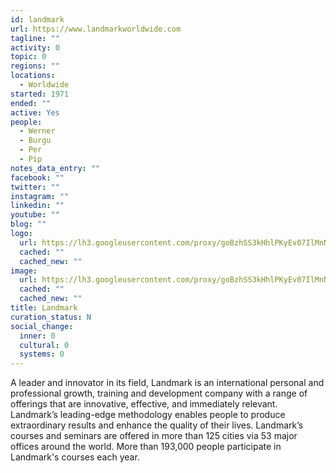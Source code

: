 ```yaml
---
id: landmark
url: https://www.landmarkworldwide.com
tagline: ""
activity: 0
topic: 0
regions: ""
locations:
  - Worldwide
started: 1971
ended: ""
active: Yes
people:
  - Werner
  - Burgu
  - Per
  - Pip
notes_data_entry: ""
facebook: ""
twitter: ""
instagram: ""
linkedin: ""
youtube: ""
blog: ""
logo:
  url: https://lh3.googleusercontent.com/proxy/goBzhSS3kHhlPKyEv07IlMnNjrXE4P1cG8o9O_joC7nT693A-BiNwikwenxirgkBxKl9bIG20GQj2WFVl6zpJCVf74irCuuQwIHW3nLgvTbQKS8YkCbMp0t4
  cached: ""
  cached_new: ""
image:
  url: https://lh3.googleusercontent.com/proxy/goBzhSS3kHhlPKyEv07IlMnNjrXE4P1cG8o9O_joC7nT693A-BiNwikwenxirgkBxKl9bIG20GQj2WFVl6zpJCVf74irCuuQwIHW3nLgvTbQKS8YkCbMp0t4
  cached: ""
  cached_new: ""
title: Landmark
curation_status: N
social_change:
  inner: 0
  cultural: 0
  systems: 0
---
```


A leader and innovator in its field, Landmark is an international personal and professional growth, training and development company with a range of offerings that are innovative, effective, and immediately relevant. Landmark’s leading-edge methodology enables people to produce extraordinary results and enhance the quality of their lives. Landmark’s courses and seminars are offered in more than 125 cities via 53 major offices around the world. More than 193,000 people participate in Landmark's courses each year.
